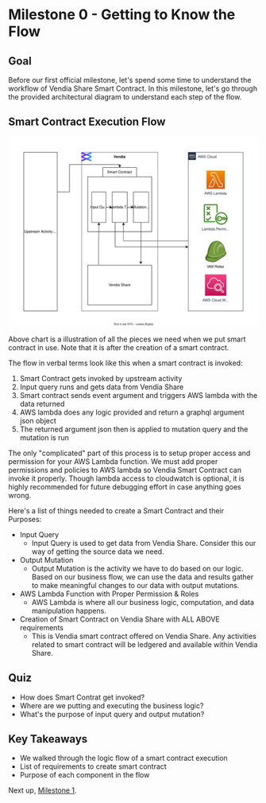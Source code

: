 # Milestone 0 - Getting to Know the Flow

## Goal
Before our first official milestone, let's spend some time to understand the workflow of Vendia Share Smart Contract. In this milestone, let's go through the provided architectural diagram to understand each step of the flow.

## Smart Contract Execution Flow

![Smart Contract Flow](./img/smart-contract.svg)

Above chart is a illustration of all the pieces we need when we put smart contract in use. Note that it is after the creation of a smart contract.

The flow in verbal terms look like this when a smart contract is invoked:
1. Smart Contract gets invoked by upstream activity
2. Input query runs and gets data from Vendia Share
3. Smart contract sends event argument and triggers AWS lambda with the data returned
4. AWS lambda does any logic provided and return a graphql argument json object
5. The returned argument json then is applied to mutation query and the mutation is run

The only "complicated" part of this process is to setup proper access and permission for your AWS Lambda function. We must add proper permissions and policies to AWS lambda so Vendia Smart Contract can invoke it properly. Though lambda access to cloudwatch is optional, it is highly recommended for future debugging effort in case anything goes wrong.

Here's a list of things needed to create a Smart Contract and their Purposes:
* Input Query
    * Input Query is used to get data from Vendia Share. Consider this our way of getting the source data we need.
* Output Mutation
    * Output Mutation is the activity we have to do based on our logic. Based on our business flow, we can use the data and results gather to make meaningful changes to our data with output mutations.
* AWS Lambda Function with Proper Permission & Roles
    * AWS Lambda is where all our business logic, computation, and data manipulation happens.
* Creation of Smart Contract on Vendia Share with ALL ABOVE requirements
    * This is Vendia smart contract offered on Vendia Share. Any activities related to smart contract will be ledgered and available within Vendia Share.

## Quiz

* How does Smart Contrat get invoked?
* Where are we putting and executing the business logic?
* What's the purpose of input query and output mutation?

## Key Takeaways

* We walked through the logic flow of a smart contract execution
* List of requirements to create smart contract
* Purpose of each component in the flow

Next up, [Milestone 1](README-Milestone1.md).